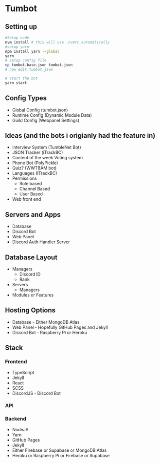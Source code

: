 # Tumbot
## Setting up
```bash
#Setup node
nvm install # this will use .nvmrc automatically
#setup yarn
npm install yarn --global
yarn
# setup config file
cp tumbot.base.json tumbot.json
# now edit tumbot.json

# start the bot
yarn start
```

## Config Types
* Global Config (tumbot.json)
* Runtime Config (Dynamic Module Data)
* Guild Config (Webpanel Settings)

## Ideas (and the bots i origianly had the feature in)
* Interview System (TumbleNet Bot)
* JSON Tracker (iTrackBC)
* Content of the week Voting system 
* Phone Bot (PolyPickle)
* Quiz? (WWTBAM bot)
* Languages (ITrackBC)
* Permissions
	* Role based
	* Channel Based
	* User Based
* Web front end

## Servers and Apps
* Database
* Discord Bot
* Web Panel
* Discord Auth Handler Server

## Database Layout
* Managers
	* Discord ID
	* Rank
* Servers
	* Managers
* Modules or Features

## Hosting Options
* Database -  Either MongoDB Atlas
* Web Panel - Hopefully GitHub Pages and Jekyll
* Discord Bot -  Raspberry Pi or Heroku


## Stack
### Frontend
* TypeScript
* Jekyll
* React
* SCSS
* DiscordJS - Discord Bot
### API

### Backend
* NodeJS
* Yarn
* GitHub Pages
* Jekyll
* Either Firebase or Supabase or MongoDB Atlas
* Heroku or Raspberry Pi or Firebase or Supabase
